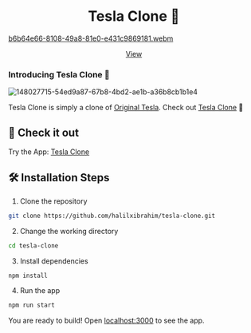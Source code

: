 <h1 align="center">Tesla Clone 🚗</h1>

[b6b64e66-8108-49a8-81e0-e431c9869181.webm](https://user-images.githubusercontent.com/54751699/188023067-2368b07f-8e38-40b6-bf17-79b7e7a8c539.webm)

<p align="center">
    <a href="https://tesla-clone-navy-seven.vercel.app/" target="blank">View</a>
    
</p>

### Introducing Tesla Clone 👋
![148027715-54ed9a87-67b8-4bd2-ae1b-a36b8cb1b1e4](https://user-images.githubusercontent.com/54751699/188024945-fd8e8a2a-eba4-4bb6-81d7-4631e0261b54.png)


Tesla Clone is simply a clone of [Original Tesla](https://tesla.com). Check out [Tesla Clone](https://tesla-clone-navy-seven.vercel.app/) 🙌

## 🚀 Check it out
Try the App: [Tesla Clone](https://tesla-clone-navy-seven.vercel.app/)

## 🛠️ Installation Steps

1. Clone the repository

```bash
git clone https://github.com/halilxibrahim/tesla-clone.git
```

2. Change the working directory

```bash
cd tesla-clone
```

3. Install dependencies

```bash
npm install
```

4. Run the app

```bash
npm run start
```

You are ready to build! Open [localhost:3000](http://localhost:3000/) to see the app.

